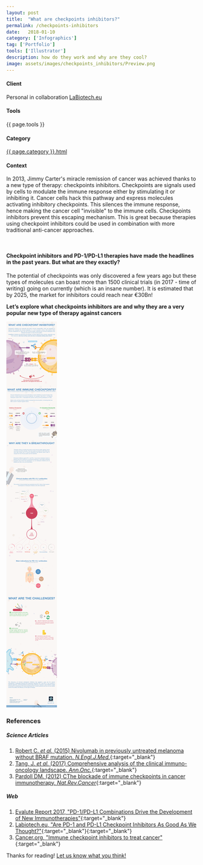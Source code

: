 ```yaml
---
layout: post
title:  "What are checkpoints inhibitors?"
permalink: /checkpoints-inhibitors
date:   2018-01-10
category: ['Infographics']
tag: ['Portfolio']
tools: ['Illustrator']
description: how do they work and why are they cool?
image: assets/images/checkpoints_inhibitors/Preview.png
---
```

<div class="row">
	<div class="4u 12u$(medium)">
		<h4>Client</h4>
		   <p>Personal in collaboration <a href="https://www.labiotech.eu/">LaBiotech.eu</a></p>
    <h4>Tools</h4>
      <p>{{ page.tools }}</p>
    <h4>Category</h4>
    	<p><a href="{{ site.baseurl }}/category/{{ page.category }}" class="link">{{ page.category }}.html</a></p>
	</div>
	<div class="6u$ 12u$(small)">
		<h4>Context</h4>
		<p>In 2013, Jimmy Carter's miracle remission of cancer was achieved thanks to a new type of therapy: checkpoints inhibitors. Checkpoints are signals used by cells to modulate the immune response either by stimulating it or inhibiting it. Cancer cells hack this pathway and express molecules activating inhibitory checkpoints. This silences the immune response, hence making the cancer cell "invisible" to the immune cells. Checkpoints inhibitors prevent this escaping mechanism. This is great because therapies using checkpoint inhibitors could be used in combination with more traditional anti-cancer approaches.</p>
	</div>
</div>  
<br>

#### Checkpoint inhibitors and PD-1/PD-L1 therapies have made the headlines in the past years. But what are they exactly?

The potential of checkpoints was only discovered a few years ago but these types of molecules can boast more than 1500 clinical trials (in 2017 - time of writing) going on currently (which is an insane number). It is estimated that by 2025, the market for inhibitors could reach near €30Bn!

**Let’s explore what checkpoints inhibitors are and why they are a very popular new type of therapy against cancers**


![My helpful checkpoint inhibitor infographic](assets/images/checkpoints_inhibitors/171220_Checkpoint_150p.png)

### References


##### Science Articles
1. [Robert C. _et al._ (2015) Nivolumab in previously untreated melanoma without BRAF mutation. _N.Engl.J.Med._](http://www.ncbi.nlm.nih.gov/pubmed/?term=25399552){:target="_blank"}
2. [Tang, J. _et al._ (2017) Comprehensive analysis of the clinical immuno-oncology landscape. _Ann.Onc._](https://www.ncbi.nlm.nih.gov/pubmed/?term=29228097){:target="_blank"}
2. [Pardoll DM. (2012) CThe blockade of immune checkpoints in cancer immunotherapy. _Nat.Rev.Cancer_](https://www.ncbi.nlm.nih.gov/pubmed/?term=22437870){:target="_blank"}

##### Web
1. [Evalute Report 2017, "PD-1/PD-L1 Combinations Drive the Development of New Immunotherapies"](http://www.evaluategroup.com/public/reports/EPVantage-PD1-PDL1-Combination-Therapies-2015.aspx){:target="_blank"}
1. [Labiotech.eu, "Are PD-1 and PD-L1 Checkpoint Inhibitors As Good As We Thought?"](https://labiotech.eu/pd-1-pd-l1-checkpoint-inhibitors/){:target="_blank"}{:target="_blank"}
1. [Cancer.org, "Immune checkpoint inhibitors to treat cancer"](https://www.cancer.org/treatment/treatments-and-side-effects/treatment-types/immunotherapy/immune-checkpoint-inhibitors.html){:target="_blank"}

Thanks for reading! [Let us know what you think!](contact/)
